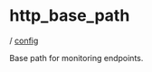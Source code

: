 # http_base_path

/ [config](reference/server-config/index.md) 

Base path for monitoring endpoints.

